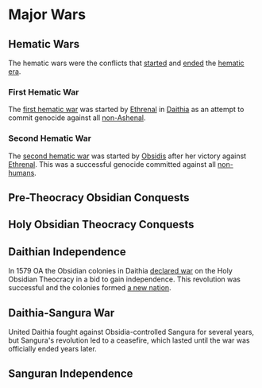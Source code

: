 # Major Wars

## Hematic Wars

The hematic wars were the conflicts that [started](first-hematic.md) and [ended](second-hematic.md) the [hematic era](../eras/hematic.md).

### First Hematic War

The [first hematic war](first-hematic.md) was started by [Ethrenal](../../inhabitants/figures/ethrenal.md) in [Daithia](../../geography/continents/daithia.md) as an attempt to commit genocide against all [non-Ashenal](../../inhabitants/anthropoids/introduction.md).

### Second Hematic War

The [second hematic war](second-hematic.md) was started by [Obsidis](../../inhabitants/figures/obsidis.md) after her victory against [Ethrenal](../../inhabitants/figures/ethrenal.md). This was a successful genocide committed against all [non-humans](../../inhabitants/anthropoids/introduction.md).

## Pre-Theocracy Obsidian Conquests

## Holy Obsidian Theocracy Conquests

## Daithian Independence

In 1579 OA the Obsidian colonies in Daithia [declared war](daithian-independence.md) on the Holy Obsidian Theocracy in a bid to gain independence. This revolution was successful and the colonies formed [a new nation](../../organizations/nations/united-daithia.md).

## Daithia-Sangura War

United Daithia fought against Obsidia-controlled Sangura for several years, but Sangura's revolution led to a ceasefire, which lasted until the war was officially ended years later.

## Sanguran Independence